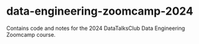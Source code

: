 # data-engineering-zoomcamp-2024
Contains code and notes for the 2024 DataTalksClub Data Engineering Zoomcamp course.
